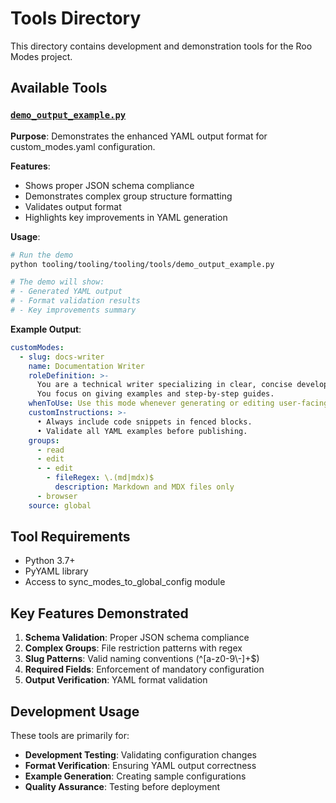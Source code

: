 # Tools Directory

This directory contains development and demonstration tools for the Roo Modes project.

## Available Tools

### [`demo_output_example.py`](demo_output_example.py)
**Purpose**: Demonstrates the enhanced YAML output format for custom_modes.yaml configuration.

**Features**:
- Shows proper JSON schema compliance
- Demonstrates complex group structure formatting
- Validates output format
- Highlights key improvements in YAML generation

**Usage**:
```bash
# Run the demo
python tooling/tooling/tooling/tools/demo_output_example.py

# The demo will show:
# - Generated YAML output
# - Format validation results
# - Key improvements summary
```

**Example Output**:
```yaml
customModes:
  - slug: docs-writer
    name: Documentation Writer
    roleDefinition: >-
      You are a technical writer specializing in clear, concise developer documentation.
      You focus on giving examples and step-by-step guides.
    whenToUse: Use this mode whenever generating or editing user-facing docs.
    customInstructions: >-
      • Always include code snippets in fenced blocks.
      • Validate all YAML examples before publishing.
    groups:
      - read
      - edit
      - - edit
        - fileRegex: \.(md|mdx)$
          description: Markdown and MDX files only
      - browser
    source: global
```

## Tool Requirements

- Python 3.7+
- PyYAML library
- Access to sync_modes_to_global_config module

## Key Features Demonstrated

1. **Schema Validation**: Proper JSON schema compliance
2. **Complex Groups**: File restriction patterns with regex
3. **Slug Patterns**: Valid naming conventions (^[a-z0-9\\-]+$)
4. **Required Fields**: Enforcement of mandatory configuration
5. **Output Verification**: YAML format validation

## Development Usage

These tools are primarily for:
- **Development Testing**: Validating configuration changes
- **Format Verification**: Ensuring YAML output correctness
- **Example Generation**: Creating sample configurations
- **Quality Assurance**: Testing before deployment